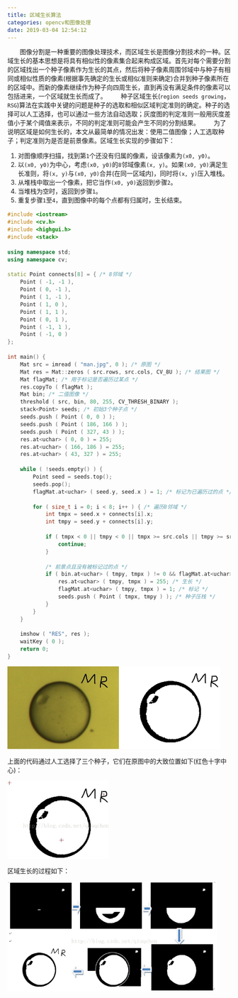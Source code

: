 ```yaml
---
title: 区域生长算法
categories: opencv和图像处理
date: 2019-03-04 12:54:12
---
```

&emsp;&emsp;图像分割是一种重要的图像处理技术，而区域生长是图像分割技术的一种。区域生长的基本思想是将具有相似性的像素集合起来构成区域。首先对每个需要分割的区域找出一个种子像素作为生长的其点，然后将种子像素周围邻域中与种子有相同或相似性质的像素(根据事先确定的生长或相似准则来确定)合并到种子像素所在的区域中。而新的像素继续作为种子向四周生长，直到再没有满足条件的像素可以包括进来，一个区域就生长而成了。<!--more-->
&emsp;&emsp;种子区域生长(`region seeds growing`，`RSG`)算法在实践中关键的问题是种子的选取和相似区域判定准则的确定。种子的选择可以人工选择，也可以通过一些方法自动选取；灰度图的判定准则一般用灰度差值小于某个阈值来表示，不同的判定准则可能会产生不同的分割结果。
&emsp;&emsp;为了说明区域是如何生长的，本文从最简单的情况出发：使用二值图像；人工选取种子；判定准则为是否是前景像素。区域生长实现的步骤如下：

1. 对图像顺序扫描，找到第`1`个还没有归属的像素，设该像素为`(x0, y0)`。
2. 以`(x0, y0)`为中心，考虑`(x0, y0)`的`8`邻域像素`(x, y)`。如果`(x0, y0)`满足生长准则，将`(x, y)`与`(x0, y0)`合并(在同一区域内)，同时将`(x, y)`压入堆栈。
3. 从堆栈中取出一个像素，把它当作`(x0, y0)`返回到步骤`2`。
4. 当堆栈为空时，返回到步骤`1`。
5. 重复步骤`1`至`4`，直到图像中的每个点都有归属时，生长结束。

``` cpp
#include <iostream>
#include <cv.h>
#include <highgui.h>
#include <stack>

using namespace std;
using namespace cv;

static Point connects[8] = { /* 8邻域 */
    Point ( -1, -1 ),
    Point ( 0, -1 ),
    Point ( 1, -1 ),
    Point ( 1, 0 ),
    Point ( 1, 1 ),
    Point ( 0, 1 ),
    Point ( -1, 1 ),
    Point ( -1, 0 )
};

int main() {
    Mat src = imread ( "man.jpg", 0 ); /* 原图 */
    Mat res = Mat::zeros ( src.rows, src.cols, CV_8U ); /* 结果图 */
    Mat flagMat; /* 用于标记是否遍历过某点 */
    res.copyTo ( flagMat );
    Mat bin; /* 二值图像 */
    threshold ( src, bin, 80, 255, CV_THRESH_BINARY );
    stack<Point> seeds; /* 初始3个种子点 */
    seeds.push ( Point ( 0, 0 ) );
    seeds.push ( Point ( 186, 166 ) );
    seeds.push ( Point ( 327, 43 ) );
    res.at<uchar> ( 0, 0 ) = 255;
    res.at<uchar> ( 166, 186 ) = 255;
    res.at<uchar> ( 43, 327 ) = 255;

    while ( !seeds.empty() ) {
        Point seed = seeds.top();
        seeds.pop();
        flagMat.at<uchar> ( seed.y, seed.x ) = 1; /* 标记为已遍历过的点 */

        for ( size_t i = 0; i < 8; i++ ) { /* 遍历8邻域 */
            int tmpx = seed.x + connects[i].x;
            int tmpy = seed.y + connects[i].y;

            if ( tmpx < 0 || tmpy < 0 || tmpx >= src.cols || tmpy >= src.rows ) {
                continue;
            }

            /* 前景点且没有被标记过的点 */
            if ( bin.at<uchar> ( tmpy, tmpx ) != 0 && flagMat.at<uchar> ( tmpy, tmpx ) == 0 ) {
                res.at<uchar> ( tmpy, tmpx ) = 255; /* 生长 */
                flagMat.at<uchar> ( tmpy, tmpx ) = 1; /* 标记 */
                seeds.push ( Point ( tmpx, tmpy ) ); /* 种子压栈 */
            }
        }
    }

    imshow ( "RES", res );
    waitKey ( 0 );
    return 0;
}
```

<img src="./区域生长算法/1.png" height="186" width="480">

上面的代码通过人工选择了三个种子，它们在原图中的大致位置如下(红色十字中心)：

<img src="./区域生长算法/2.png" height="176" width="228">

区域生长的过程如下：

<img src="./区域生长算法/3.png" height="248" width="473">